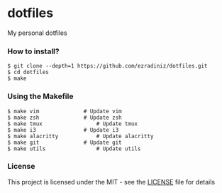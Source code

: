 # dotfiles

My personal dotfiles

### How to install?

```console
$ git clone --depth=1 https://github.com/ezradiniz/dotfiles.git
$ cd dotfiles
$ make
```

### Using the Makefile

```console
$ make vim 				# Update vim
$ make zsh 				# Update zsh 
$ make tmux 				# Update tmux
$ make i3 				# Update i3
$ make alacritty 			# Update alacritty
$ make git 				# Update git
$ make utils 				# Update utils 
```

### License
This project is licensed under the MIT - see the [LICENSE](LICENSE) file for details 
